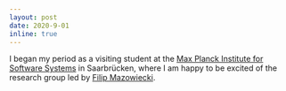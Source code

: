 ```yaml
---
layout: post
date: 2020-9-01
inline: true
---
```


I began my period as a visiting student at
the <a href="https://www.mpi-sws.org/">Max Planck Institute for Software Systems</a>
in Saarbrücken,
where I am happy to be excited of the research group led by
<a href="https://fmazowiecki.github.io/">Filip Mazowiecki</a>.